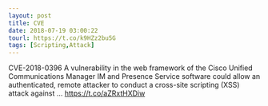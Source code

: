 ```yaml
---
layout: post
title: CVE
date: 2018-07-19 03:00:22
tourl: https://t.co/k9HZz2bu5G
tags: [Scripting,Attack]
---
```

CVE-2018-0396 A vulnerability in the web framework of the Cisco Unified Communications Manager IM and Presence Service software could allow an authenticated, remote attacker to conduct a cross-site scripting (XSS) attack against ... https://t.co/aZRxtHXDiw